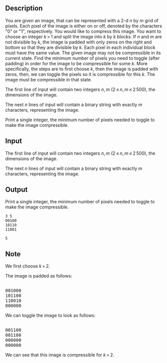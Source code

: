 ## Description

<div><p>You are given an image, that can be represented with a <span class="tex-span">2</span>-d <span class="tex-span"><i>n</i></span> by <span class="tex-span"><i>m</i></span> grid of pixels. Each pixel of the image is either on or off, denoted by the characters "<span class="tex-font-style-tt">0</span>" or "<span class="tex-font-style-tt">1</span>", respectively. You would like to compress this image. You want to choose an integer <span class="tex-span"><i>k</i> &gt; 1</span> and split the image into <span class="tex-span"><i>k</i></span> by <span class="tex-span"><i>k</i></span> blocks. If <span class="tex-span"><i>n</i></span> and <span class="tex-span"><i>m</i></span> are not divisible by <span class="tex-span"><i>k</i></span>, the image is padded with only zeros on the right and bottom so that they are divisible by <span class="tex-span"><i>k</i></span>. Each pixel in each individual block must have the same value. The given image may not be compressible in its current state. Find the minimum number of pixels you need to toggle (after padding) in order for the image to be compressible for some <span class="tex-span"><i>k</i></span>. More specifically, the steps are to first choose <span class="tex-span"><i>k</i></span>, then the image is padded with zeros, then, we can toggle the pixels so it is compressible for this <span class="tex-span"><i>k</i></span>. The image must be compressible in that state.</p></div><div class="input-specification"><p>The first line of input will contain two integers <span class="tex-span"><i>n</i>, <i>m</i></span> (<span class="tex-span">2 ≤ <i>n</i>, <i>m</i> ≤ 2 500</span>), the dimensions of the image.</p><p>The next <span class="tex-span"><i>n</i></span> lines of input will contain a binary string with exactly <span class="tex-span"><i>m</i></span> characters, representing the image.</p></div><div class="output-specification"><p>Print a single integer, the minimum number of pixels needed to toggle to make the image compressible.</p></div>

## Input

<p>The first line of input will contain two integers <span class="tex-span"><i>n</i>, <i>m</i></span> (<span class="tex-span">2 ≤ <i>n</i>, <i>m</i> ≤ 2 500</span>), the dimensions of the image.</p><p>The next <span class="tex-span"><i>n</i></span> lines of input will contain a binary string with exactly <span class="tex-span"><i>m</i></span> characters, representing the image.</p>

## Output

<p>Print a single integer, the minimum number of pixels needed to toggle to make the image compressible.</p>





```input1
3 5
00100
10110
11001

```




```output1
5

```



## Note

<p>We first choose <span class="tex-span"><i>k</i> = 2</span>.</p><p>The image is padded as follows: </p><pre class="verbatim"><br>001000<br>101100<br>110010<br>000000<br></pre><p>We can toggle the image to look as follows: </p><pre class="verbatim"><br>001100<br>001100<br>000000<br>000000<br></pre><p>We can see that this image is compressible for <span class="tex-span"><i>k</i> = 2</span>.</p>
